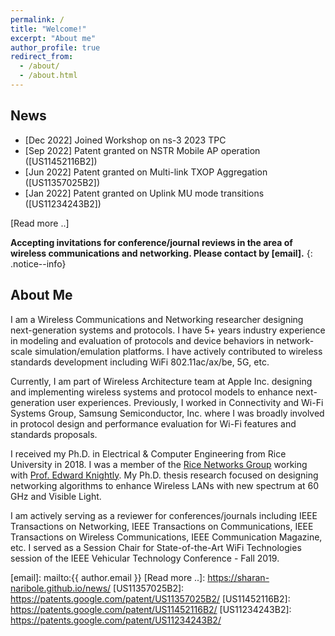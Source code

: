 ```yaml
---
permalink: /
title: "Welcome!"
excerpt: "About me"
author_profile: true
redirect_from: 
  - /about/
  - /about.html
---
```


## News
- [Dec 2022] Joined Workshop on ns-3 2023 TPC
- [Sep 2022] Patent granted on NSTR Mobile AP operation ([US11452116B2]) 
- [Jun 2022] Patent granted on Multi-link TXOP Aggregation ([US11357025B2]) 
- [Jan 2022] Patent granted on Uplink MU mode transitions ([US11234243B2])

[Read more ..]

**Accepting invitations for conference/journal reviews in the area of wireless communications and networking. Please contact by [email].**
{: .notice--info}

## About Me 

I am a Wireless Communications and Networking researcher designing next-generation systems and protocols. 
I have 5+ years industry experience in modeling and evaluation of protocols and device behaviors in network-scale simulation/emulation platforms. I have actively contributed to wireless 
standards development including WiFi 802.11ac/ax/be, 5G, etc.

Currently, I am part of Wireless Architecture team at Apple Inc. designing and implementing wireless systems
and protocol models to enhance next-generation user experiences. Previously, I worked in Connectivity and Wi-Fi Systems Group, Samsung Semiconductor, Inc. where I was broadly involved in protocol design and performance evaluation for Wi-Fi features and standards proposals.

I received my Ph.D. in Electrical & Computer Engineering from Rice University in 2018. I was a member of the [Rice Networks Group][rng] working with [Prof. Edward Knightly][knightly]. My Ph.D. thesis research focused on designing networking algorithms to enhance Wireless LANs with new spectrum at 60 GHz and Visible Light. 

I am actively serving as a reviewer for conferences/journals including IEEE Transactions on
Networking, IEEE Transactions on Communications, IEEE Transactions on Wireless Communications, IEEE Communication Magazine, etc. I served as a Session Chair for State-of-the-Art WiFi Technologies session of the IEEE Vehicular Technology Conference - Fall 2019.

[rng]: http://networks.rice.edu/
[knightly]: http://knightly.rice.edu/
[email]: mailto:{{ author.email }}
[Read more ..]: https://sharan-naribole.github.io/news/
[US11357025B2]: https://patents.google.com/patent/US11357025B2/
[US11452116B2]: https://patents.google.com/patent/US11452116B2/
[US11234243B2]: https://patents.google.com/patent/US11234243B2/